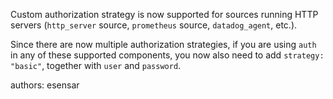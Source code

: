Custom authorization strategy is now supported for sources running
HTTP servers (`http_server` source, `prometheus` source, `datadog_agent`, etc.).

Since there are now multiple authorization strategies, if you are using `auth` in any
of these supported components, you now also need to add `strategy: "basic"`, together with
`user` and `password`.

authors: esensar
